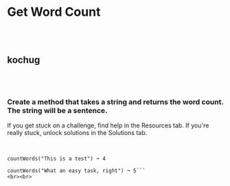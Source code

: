 # Get Word Count
<br><br>
## kochug
<br><br>
### Create a method that takes a string and returns the word count. The string will be a sentence.
If you get stuck on a challenge, find help in the Resources tab.
If you're really stuck, unlock solutions in the Solutions tab.
<br><br>
```countWords("Just an example here move along") ➞ 6

countWords("This is a test") ➞ 4

countWords("What an easy task, right") ➞ 5```
<br><br>
